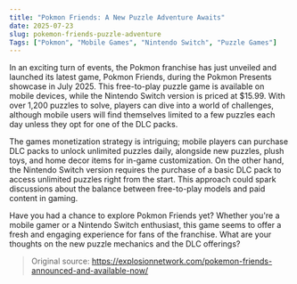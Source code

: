 ```yaml
---
title: "Pokmon Friends: A New Puzzle Adventure Awaits"
date: 2025-07-23
slug: pokemon-friends-puzzle-adventure
Tags: ["Pokmon", "Mobile Games", "Nintendo Switch", "Puzzle Games"]
---
```


In an exciting turn of events, the Pokmon franchise has just unveiled and launched its latest game, Pokmon Friends, during the Pokmon Presents showcase in July 2025. This free-to-play puzzle game is available on mobile devices, while the Nintendo Switch version is priced at $15.99. With over 1,200 puzzles to solve, players can dive into a world of challenges, although mobile users will find themselves limited to a few puzzles each day unless they opt for one of the DLC packs.

The games monetization strategy is intriguing; mobile players can purchase DLC packs to unlock unlimited puzzles daily, alongside new puzzles, plush toys, and home decor items for in-game customization. On the other hand, the Nintendo Switch version requires the purchase of a basic DLC pack to access unlimited puzzles right from the start. This approach could spark discussions about the balance between free-to-play models and paid content in gaming.

Have you had a chance to explore Pokmon Friends yet? Whether you're a mobile gamer or a Nintendo Switch enthusiast, this game seems to offer a fresh and engaging experience for fans of the franchise. What are your thoughts on the new puzzle mechanics and the DLC offerings?
> Original source: https://explosionnetwork.com/pokemon-friends-announced-and-available-now/